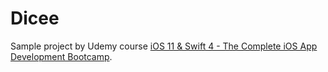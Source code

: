 # Dicee
Sample project by Udemy course [iOS 11 & Swift 4 - The Complete iOS App Development Bootcamp](https://www.udemy.com/ios11-app-development-bootcamp).
